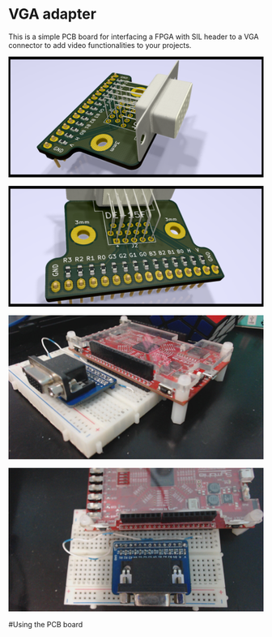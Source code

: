# VGA adapter
This is a simple PCB board for interfacing a FPGA with SIL header to a VGA connector to add video functionalities to your projects.

![KiCad render](photos/VGA1.png)

![KiCad render](photos/VGA2.png)

![photo1](photos/VGA_and_FPGA1.jpg)

![photo2](photos/VGA_and_FPGA2.jpg)

#Using the PCB board
